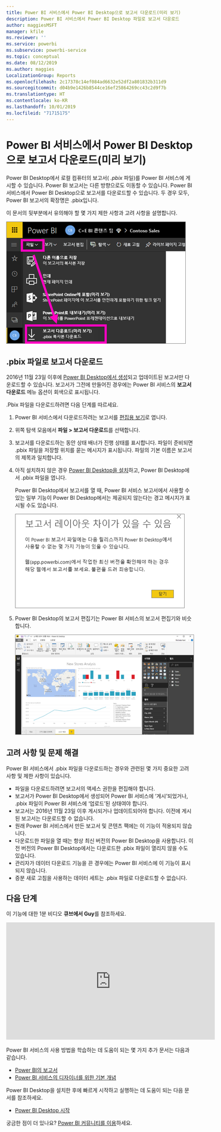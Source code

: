 ```yaml
---
title: Power BI 서비스에서 Power BI Desktop으로 보고서 다운로드(미리 보기)
description: Power BI 서비스에서 Power BI Desktop 파일로 보고서 다운로드
author: maggiesMSFT
manager: kfile
ms.reviewer: ''
ms.service: powerbi
ms.subservice: powerbi-service
ms.topic: conceptual
ms.date: 08/12/2019
ms.author: maggies
LocalizationGroup: Reports
ms.openlocfilehash: 2c17378c14ef084ad6632e52df2a801832b311d9
ms.sourcegitcommit: d04b9e1426b8544ce16ef25864269cc43c2d9f7b
ms.translationtype: HT
ms.contentlocale: ko-KR
ms.lasthandoff: 10/01/2019
ms.locfileid: "71715175"
---
```

# <a name="download-a-report-from-the-power-bi-service-to-power-bi-desktop-preview"></a>Power BI 서비스에서 Power BI Desktop으로 보고서 다운로드(미리 보기)
Power BI Desktop에서 로컬 컴퓨터의 보고서( *.pbix* 파일)를 Power BI 서비스에 게시할 수 있습니다. Power BI 보고서는 다른 방향으로도 이동할 수 있습니다. Power BI 서비스에서 Power BI Desktop으로 보고서를 다운로드할 수 있습니다. 두 경우 모두, Power BI 보고서의 확장명은 .pbix입니다.

이 문서의 뒷부분에서 유의해야 할 몇 가지 제한 사항과 고려 사항을 설명합니다.

![파일 드롭다운](media/service-export-to-pbix/power-bi-file-export.png)

## <a name="download-the-report-as-a-pbix-file"></a>.pbix 파일로 보고서 다운로드

2016년 11월 23일 이후에 [Power BI Desktop에서 생성](/learn/modules/publish-share-power-bi/2-publish-reports)되고 업데이트된 보고서만 다운로드할 수 있습니다. 보고서가 그전에 만들어진 경우에는 Power BI 서비스의 **보고서 다운로드** 메뉴 옵션이 회색으로 표시됩니다.

.Pbix 파일을 다운로드하려면 다음 단계를 따르세요.

1. Power BI 서비스에서 다운로드하려는 보고서를 [편집용 보기](https://docs.microsoft.com/power-bi/service-interact-with-a-report-in-editing-view)로 엽니다.

2. 위쪽 탐색 모음에서 **파일 > 보고서 다운로드**를 선택합니다.
   
3. 보고서를 다운로드하는 동안 상태 배너가 진행 상태를 표시합니다. 파일이 준비되면 .pbix 파일을 저장할 위치를 묻는 메시지가 표시됩니다. 파일의 기본 이름은 보고서의 제목과 일치합니다.
   
4. 아직 설치하지 않은 경우 [Power BI Desktop을 설치](desktop-get-the-desktop.md)하고, Power BI Desktop에서 .pbix 파일을 엽니다.
   
    Power BI Desktop에서 보고서를 열 때, Power BI 서비스 보고서에서 사용할 수 있는 일부 기능이 Power BI Desktop에서는 제공되지 않는다는 경고 메시지가 표시될 수도 있습니다.
   
    ![경고 대화 상자](media/service-export-to-pbix/power-bi-export-to-pbix_2.png)

5. Power BI Desktop의 보고서 편집기는 Power BI 서비스의 보고서 편집기와 비슷합니다.  
   
    ![Power BI Desktop 보고서 편집기](media/service-export-to-pbix/power-bi-desktop.png)

## <a name="considerations-and-troubleshooting"></a>고려 사항 및 문제 해결
Power BI 서비스에서 .pbix 파일을 다운로드하는 경우와 관련된 몇 가지 중요한 고려 사항 및 제한 사항이 있습니다.

* 파일을 다운로드하려면 보고서의 액세스 권한을 편집해야 합니다.
* 보고서가 Power BI Desktop에서 생성되어 Power BI 서비스에 ‘게시’되었거나, .pbix 파일이 Power BI 서비스에 ‘업로드’된 상태여야 합니다.  
* 보고서는 2016년 11월 23일 이후 게시되거나 업데이트되어야 합니다. 이전에 게시된 보고서는 다운로드할 수 없습니다.
* 원래 Power BI 서비스에서 만든 보고서 및 콘텐츠 팩에는 이 기능이 적용되지 않습니다.
* 다운로드한 파일을 열 때는 항상 최신 버전의 Power BI Desktop을 사용합니다. 이전 버전의 Power BI Desktop에서는 다운로드한 .pbix 파일이 열리지 않을 수도 있습니다.
* 관리자가 데이터 다운로드 기능을 끈 경우에는 Power BI 서비스에 이 기능이 표시되지 않습니다.
* 증분 새로 고침을 사용하는 데이터 세트는 .pbix 파일로 다운로드할 수 없습니다.

## <a name="next-steps"></a>다음 단계
이 기능에 대한 1분 비디오 **큐브에서 Guy**를 참조하세요.

<iframe width="560" height="315" src="https://www.youtube.com/embed/ymWqU5jiUl0" frameborder="0" allowfullscreen></iframe>

Power BI 서비스의 사용 방법을 학습하는 데 도움이 되는 몇 가지 추가 문서는 다음과 같습니다.

* [Power BI의 보고서](consumer/end-user-reports.md)
* [Power BI 서비스의 디자이너를 위한 기본 개념](service-basic-concepts.md)

Power BI Desktop을 설치한 후에 빠르게 시작하고 실행하는 데 도움이 되는 다음 문서를 참조하세요.

* [Power BI Desktop 시작](desktop-getting-started.md)

궁금한 점이 더 있나요? [Power BI 커뮤니티를 이용](http://community.powerbi.com/)하세요.

